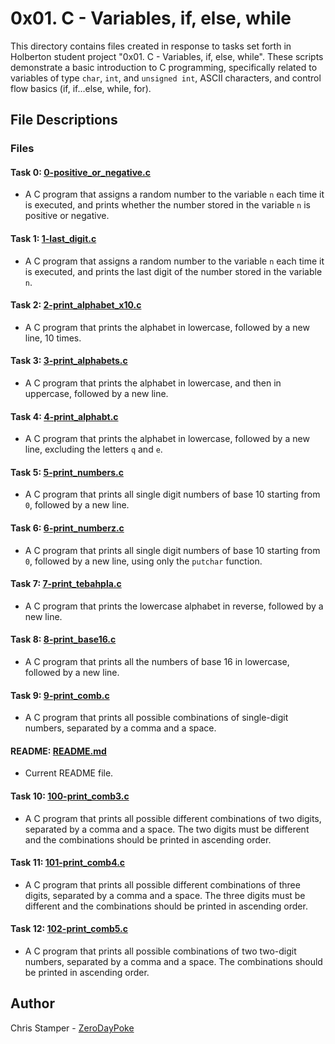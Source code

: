 # 0x01. C - Variables, if, else, while

This directory contains files created in response to tasks set forth in Holberton student project "0x01. C - Variables, if, else, while". These scripts demonstrate a basic introduction to C programming, specifically related to variables of type `char`, `int`, and `unsigned int`, ASCII characters, and control flow basics (if, if...else, while, for).

## File Descriptions

### Files

#### Task 0: [0-positive_or_negative.c](./0-positive_or_negative.c)

* A C program that assigns a random number to the variable `n` each time it is executed, and prints whether the number stored in the variable `n` is positive or negative.

#### Task 1: [1-last_digit.c](./1-last_digit.c)

* A C program that assigns a random number to the variable `n` each time it is executed, and prints the last digit of the number stored in the variable `n`.

#### Task 2: [2-print_alphabet_x10.c](./2-print_alphabet_x10.c)

* A C program that prints the alphabet in lowercase, followed by a new line, 10 times.

#### Task 3: [3-print_alphabets.c](./3-print_alphabets.c)

* A C program that prints the alphabet in lowercase, and then in uppercase, followed by a new line.

#### Task 4: [4-print_alphabt.c](./4-print_alphabt.c)

* A C program that prints the alphabet in lowercase, followed by a new line, excluding the letters `q` and `e`.

#### Task 5: [5-print_numbers.c](./5-print_numbers.c)

* A C program that prints all single digit numbers of base 10 starting from `0`, followed by a new line.

#### Task 6: [6-print_numberz.c](./6-print_numberz.c)

* A C program that prints all single digit numbers of base 10 starting from `0`, followed by a new line, using only the `putchar` function.

#### Task 7: [7-print_tebahpla.c](./7-print_tebahpla.c)

* A C program that prints the lowercase alphabet in reverse, followed by a new line.

#### Task 8: [8-print_base16.c](./8-print_base16.c)

* A C program that prints all the numbers of base 16 in lowercase, followed by a new line.

#### Task 9: [9-print_comb.c](./9-print_comb.c)

* A C program that prints all possible combinations of single-digit numbers, separated by a comma and a space.

#### README: [README.md](./README.md)

* Current README file.

#### Task 10: [100-print_comb3.c](./100-print_comb3.c)

* A C program that prints all possible different combinations of two digits, separated by a comma and a space. The two digits must be different and the combinations should be printed in ascending order.

#### Task 11: [101-print_comb4.c](./101-print_comb4.c)

* A C program that prints all possible different combinations of three digits, separated by a comma and a space. The three digits must be different and the combinations should be printed in ascending order.

#### Task 12: [102-print_comb5.c](./102-print_comb5.c)

* A C program that prints all possible combinations of two two-digit numbers, separated by a comma and a space. The combinations should be printed in ascending order.

## Author

Chris Stamper - [ZeroDayPoke](https://github.com/ZeroDayPoke)
